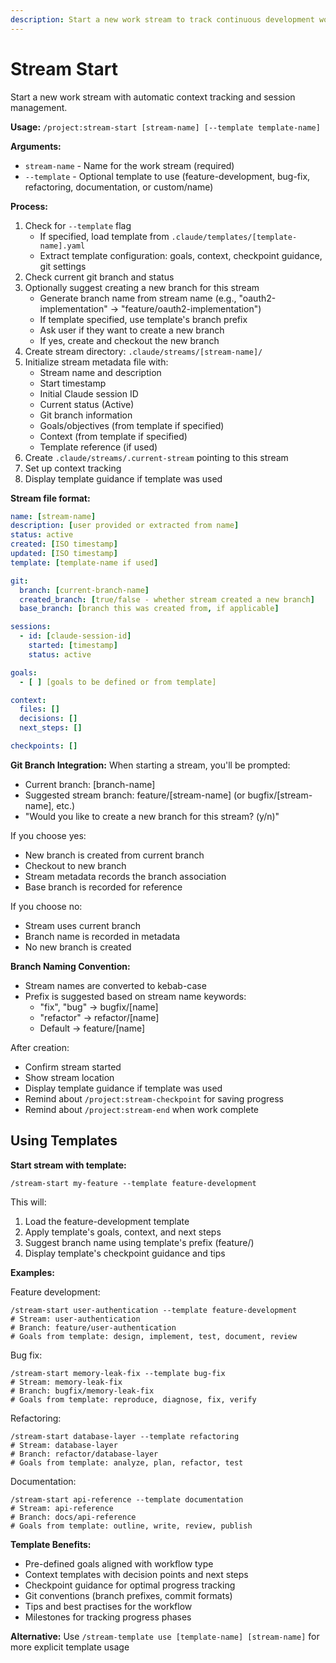 ```yaml
---
description: Start a new work stream to track continuous development work
---
```


# Stream Start

Start a new work stream with automatic context tracking and session management.

**Usage:** `/project:stream-start [stream-name] [--template template-name]`

**Arguments:**
- `stream-name` - Name for the work stream (required)
- `--template` - Optional template to use (feature-development, bug-fix, refactoring, documentation, or custom/name)

**Process:**
1. Check for `--template` flag
   - If specified, load template from `.claude/templates/[template-name].yaml`
   - Extract template configuration: goals, context, checkpoint guidance, git settings
2. Check current git branch and status
3. Optionally suggest creating a new branch for this stream
   - Generate branch name from stream name (e.g., "oauth2-implementation" → "feature/oauth2-implementation")
   - If template specified, use template's branch prefix
   - Ask user if they want to create a new branch
   - If yes, create and checkout the new branch
4. Create stream directory: `.claude/streams/[stream-name]/`
5. Initialize stream metadata file with:
   - Stream name and description
   - Start timestamp
   - Initial Claude session ID
   - Current status (Active)
   - Git branch information
   - Goals/objectives (from template if specified)
   - Context (from template if specified)
   - Template reference (if used)
6. Create `.claude/streams/.current-stream` pointing to this stream
7. Set up context tracking
8. Display template guidance if template was used

**Stream file format:**
```yaml
name: [stream-name]
description: [user provided or extracted from name]
status: active
created: [ISO timestamp]
updated: [ISO timestamp]
template: [template-name if used]

git:
  branch: [current-branch-name]
  created_branch: [true/false - whether stream created a new branch]
  base_branch: [branch this was created from, if applicable]

sessions:
  - id: [claude-session-id]
    started: [timestamp]
    status: active

goals:
  - [ ] [goals to be defined or from template]

context:
  files: []
  decisions: []
  next_steps: []

checkpoints: []
```

**Git Branch Integration:**
When starting a stream, you'll be prompted:
- Current branch: [branch-name]
- Suggested stream branch: feature/[stream-name] (or bugfix/[stream-name], etc.)
- "Would you like to create a new branch for this stream? (y/n)"

If you choose yes:
- New branch is created from current branch
- Checkout to new branch
- Stream metadata records the branch association
- Base branch is recorded for reference

If you choose no:
- Stream uses current branch
- Branch name is recorded in metadata
- No new branch is created

**Branch Naming Convention:**
- Stream names are converted to kebab-case
- Prefix is suggested based on stream name keywords:
  - "fix", "bug" → bugfix/[name]
  - "refactor" → refactor/[name]
  - Default → feature/[name]

After creation:
- Confirm stream started
- Show stream location
- Display template guidance if template was used
- Remind about `/project:stream-checkpoint` for saving progress
- Remind about `/project:stream-end` when work complete

## Using Templates

**Start stream with template:**
```
/stream-start my-feature --template feature-development
```

This will:
1. Load the feature-development template
2. Apply template's goals, context, and next steps
3. Suggest branch name using template's prefix (feature/)
4. Display template's checkpoint guidance and tips

**Examples:**

Feature development:
```
/stream-start user-authentication --template feature-development
# Stream: user-authentication
# Branch: feature/user-authentication
# Goals from template: design, implement, test, document, review
```

Bug fix:
```
/stream-start memory-leak-fix --template bug-fix
# Stream: memory-leak-fix
# Branch: bugfix/memory-leak-fix
# Goals from template: reproduce, diagnose, fix, verify
```

Refactoring:
```
/stream-start database-layer --template refactoring
# Stream: database-layer
# Branch: refactor/database-layer
# Goals from template: analyze, plan, refactor, test
```

Documentation:
```
/stream-start api-reference --template documentation
# Stream: api-reference
# Branch: docs/api-reference
# Goals from template: outline, write, review, publish
```

**Template Benefits:**
- Pre-defined goals aligned with workflow type
- Context templates with decision points and next steps
- Checkpoint guidance for optimal progress tracking
- Git conventions (branch prefixes, commit formats)
- Tips and best practises for the workflow
- Milestones for tracking progress phases

**Alternative:** Use `/stream-template use [template-name] [stream-name]` for more explicit template usage
